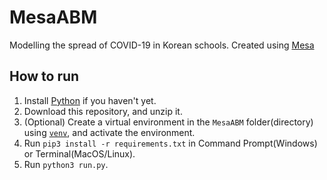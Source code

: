 # MesaABM

Modelling the spread of COVID-19 in Korean schools.
Created using [Mesa](https://mesa.readthedocs.io/)

## How to run
1. Install [Python](https://www.python.org/downloads/) if you haven't yet.
2. Download this repository, and unzip it.
3. (Optional) Create a virtual environment in the `MesaABM` folder(directory) using [`venv`](https://docs.python.org/3/library/venv.html), and activate the environment.
4. Run `pip3 install -r requirements.txt` in Command Prompt(Windows) or Terminal(MacOS/Linux).
5. Run `python3 run.py`.

